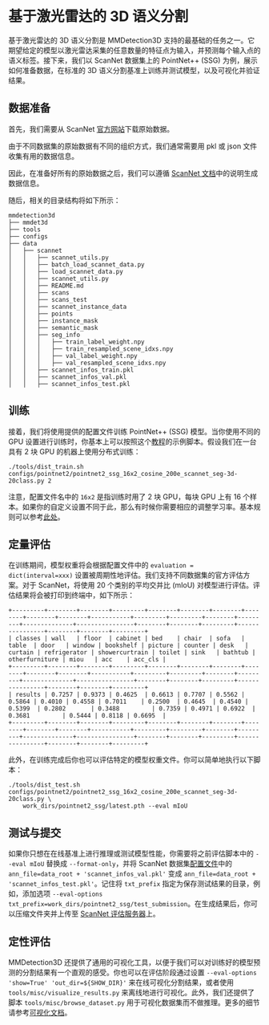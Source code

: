 # 基于激光雷达的 3D 语义分割

基于激光雷达的 3D 语义分割是 MMDetection3D 支持的最基础的任务之一。它期望给定的模型以激光雷达采集的任意数量的特征点为输入，并预测每个输入点的语义标签。接下来，我们以 ScanNet 数据集上的 PointNet++ (SSG) 为例，展示如何准备数据，在标准的 3D 语义分割基准上训练并测试模型，以及可视化并验证结果。

## 数据准备

首先，我们需要从 ScanNet [官方网站](http://kaldir.vc.in.tum.de/scannet_benchmark/documentation)下载原始数据。

由于不同数据集的原始数据有不同的组织方式，我们通常需要用 pkl 或 json 文件收集有用的数据信息。

因此，在准备好所有的原始数据之后，我们可以遵循 [ScanNet 文档](https://github.com/open-mmlab/mmdetection3d/blob/master/data/scannet/README.md/)中的说明生成数据信息。

随后，相关的目录结构将如下所示：

```
mmdetection3d
├── mmdet3d
├── tools
├── configs
├── data
│   ├── scannet
│   │   ├── scannet_utils.py
│   │   ├── batch_load_scannet_data.py
│   │   ├── load_scannet_data.py
│   │   ├── scannet_utils.py
│   │   ├── README.md
│   │   ├── scans
│   │   ├── scans_test
│   │   ├── scannet_instance_data
│   │   ├── points
│   │   ├── instance_mask
│   │   ├── semantic_mask
│   │   ├── seg_info
│   │   │   ├── train_label_weight.npy
│   │   │   ├── train_resampled_scene_idxs.npy
│   │   │   ├── val_label_weight.npy
│   │   │   ├── val_resampled_scene_idxs.npy
│   │   ├── scannet_infos_train.pkl
│   │   ├── scannet_infos_val.pkl
│   │   ├── scannet_infos_test.pkl
```

## 训练

接着，我们将使用提供的配置文件训练 PointNet++ (SSG) 模型。当你使用不同的 GPU 设置进行训练时，你基本上可以按照这个[教程](https://mmdetection3d.readthedocs.io/zh_CN/latest/1_exist_data_model.html#inference-with-existing-models)的示例脚本。假设我们在一台具有 2 块 GPU 的机器上使用分布式训练：

```
./tools/dist_train.sh configs/pointnet2/pointnet2_ssg_16x2_cosine_200e_scannet_seg-3d-20class.py 2
```

注意，配置文件名中的 `16x2` 是指训练时用了 2 块 GPU，每块 GPU 上有 16 个样本。如果你的自定义设置不同于此，那么有时候你需要相应的调整学习率。基本规则可以参考[此处](https://arxiv.org/abs/1706.02677)。

## 定量评估

在训练期间，模型权重将会根据配置文件中的 `evaluation = dict(interval=xxx)` 设置被周期性地评估。我们支持不同数据集的官方评估方案。对于 ScanNet，将使用 20 个类别的平均交并比 (mIoU) 对模型进行评估。评估结果将会被打印到终端中，如下所示：

```
+---------+--------+--------+---------+--------+--------+--------+--------+--------+--------+-----------+---------+---------+--------+---------+--------------+----------------+--------+--------+---------+----------------+--------+--------+---------+
| classes | wall   | floor  | cabinet | bed    | chair  | sofa   | table  | door   | window | bookshelf | picture | counter | desk   | curtain | refrigerator | showercurtrain | toilet | sink   | bathtub | otherfurniture | miou   | acc    | acc_cls |
+---------+--------+--------+---------+--------+--------+--------+--------+--------+--------+-----------+---------+---------+--------+---------+--------------+----------------+--------+--------+---------+----------------+--------+--------+---------+
| results | 0.7257 | 0.9373 | 0.4625  | 0.6613 | 0.7707 | 0.5562 | 0.5864 | 0.4010 | 0.4558 | 0.7011    | 0.2500  | 0.4645  | 0.4540 | 0.5399  | 0.2802       | 0.3488         | 0.7359 | 0.4971 | 0.6922  | 0.3681         | 0.5444 | 0.8118 | 0.6695  |
+---------+--------+--------+---------+--------+--------+--------+--------+--------+--------+-----------+---------+---------+--------+---------+--------------+----------------+--------+--------+---------+----------------+--------+--------+---------+
```

此外，在训练完成后你也可以评估特定的模型权重文件。你可以简单地执行以下脚本：

```
./tools/dist_test.sh configs/pointnet2/pointnet2_ssg_16x2_cosine_200e_scannet_seg-3d-20class.py \
    work_dirs/pointnet2_ssg/latest.pth --eval mIoU
```

## 测试与提交

如果你只想在在线基准上进行推理或测试模型性能，你需要将之前评估脚本中的 `--eval mIoU` 替换成 `--format-only`，并将 ScanNet 数据集[配置文件](https://github.com/open-mmlab/mmdetection3d/blob/master/configs/_base_/datasets/scannet_seg-3d-20class.py#L126)中的 `ann_file=data_root + 'scannet_infos_val.pkl'` 变成 `ann_file=data_root + 'scannet_infos_test.pkl'`。记住将 `txt_prefix` 指定为保存测试结果的目录，例如，添加选项 `--eval-options txt_prefix=work_dirs/pointnet2_ssg/test_submission`。在生成结果后，你可以压缩文件夹并上传至 [ScanNet 评估服务器](http://kaldir.vc.in.tum.de/scannet_benchmark/semantic_label_3d)上。

## 定性评估

MMDetection3D 还提供了通用的可视化工具，以便于我们可以对训练好的模型预测的分割结果有一个直观的感受。你也可以在评估阶段通过设置 `--eval-options 'show=True' 'out_dir=${SHOW_DIR}'` 来在线可视化分割结果，或者使用 `tools/misc/visualize_results.py` 来离线地进行可视化。此外，我们还提供了脚本 `tools/misc/browse_dataset.py` 用于可视化数据集而不做推理。更多的细节请参考[可视化文档](https://mmdetection3d.readthedocs.io/zh_CN/latest/useful_tools.html#visualization)。
